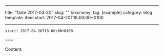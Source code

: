 
---
title: "Date 2017-04-20"
slug: ""
taxonomy:
tag: [example]
category: blog
template: item
start: 2017-04-20T18:00:00+0100

---

``start: 2017-04-20T18:00:00+0100``

===

Content.

